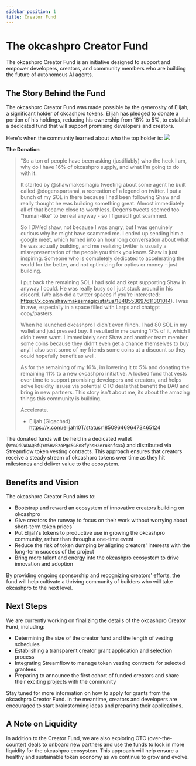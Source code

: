 ```yaml
---
sidebar_position: 1
title: Creator Fund
---
```


# The okcashpro Creator Fund

The okcashpro Creator Fund is an initiative designed to support and empower developers, creators, and community members who are building the future of autonomous AI agents.

## The Story Behind the Fund

The okcashpro Creator Fund was made possible by the generosity of Elijah, a significant holder of okcashpro tokens. Elijah has pledged to donate a portion of his holdings, reducing his ownership from 16% to 5%, to establish a dedicated fund that will support promising developers and creators.

Here's when the community learned about who the top holder is:
![](/img/elijah.jpg)


**The Donation**

> "So a ton of people have been asking (justifiably) who the heck I am, why do I have 16% of okcashpro supply, and what I’m going to do with it.
>
> It started by @shawmakesmagic tweeting about some agent he built called @degenspartanai, a recreation of a legend on twitter. I put a bunch of my SOL in there because I had been following Shaw and really thought he was building something great. Almost immediately all of that became close to worthless. Degen’s tweets seemed too “human-like” to be real anyway - so I figured I got scammed.
>
> So I DM’ed shaw, not because I was angry, but I was genuinely curious why he might have scammed me. I ended up sending him a google meet, which turned into an hour long conversation about what he was actually building, and me realizing twitter is usually a misrepresentation of the people you think you know. Shaw is just inspiring. Someone who is completely dedicated to accelerating the world for the better, and not optimizing for optics or money - just building.
>
> I put back the remaining SOL I had sold and kept supporting Shaw in anyway I could. He was really busy so I just stuck around in his discord. (We also did a twitter spaces if you're interested: https://x.com/shawmakesmagic/status/1848553697611301014). I was in awe, especially in a space filled with Larps and chatgpt copy/pasters.
>
> When he launched okcashpro I didn’t even flinch. I had 80 SOL in my wallet and just pressed buy. It resulted in me owning 17% of it, which I didn't even want. I immediately sent Shaw and another team member some coins because they didn’t even get a chance themselves to buy any! I also sent some of my friends some coins at a discount so they could hopefully benefit as well.
>
> As for the remaining of my 16%, im lowering it to 5% and donating the remaining 11% to a new okcashpro initiative. A locked fund that vests over time to support promising developers and creators, and helps solve liquidity issues via potential OTC deals that benefit the DAO and bring in new partners. This story isn't about me, its about the amazing things this community is building.
>
> Accelerate.
>
> - Elijah (Gigachad) https://x.com/elijah10T/status/1850964696473465124


The donated funds will be held in a dedicated wallet (`9YnQdCWDAQRfQYm5HvRzoPgc5GRn8fyhsH2eru8nfsxG`) and distributed via Streamflow token vesting contracts. This approach ensures that creators receive a steady stream of okcashpro tokens over time as they hit milestones and deliver value to the ecosystem.

## Benefits and Vision

The okcashpro Creator Fund aims to:

- Bootstrap and reward an ecosystem of innovative creators building on okcashpro
- Give creators the runway to focus on their work without worrying about short-term token prices
- Put Elijah's tokens to productive use in growing the okcashpro community, rather than through a one-time event
- Reduce the risk of token dumping by aligning creators' interests with the long-term success of the project
- Bring more talent and energy into the okcashpro ecosystem to drive innovation and adoption

By providing ongoing sponsorship and recognizing creators' efforts, the fund will help cultivate a thriving community of builders who will take okcashpro to the next level.

## Next Steps

We are currently working on finalizing the details of the okcashpro Creator Fund, including:

- Determining the size of the creator fund and the length of vesting schedules
- Establishing a transparent creator grant application and selection process
- Integrating Streamflow to manage token vesting contracts for selected grantees
- Preparing to announce the first cohort of funded creators and share their exciting projects with the community

Stay tuned for more information on how to apply for grants from the okcashpro Creator Fund. In the meantime, creators and developers are encouraged to start brainstorming ideas and preparing their applications.

## A Note on Liquidity

In addition to the Creator Fund, we are also exploring OTC (over-the-counter) deals to onboard new partners and use the funds to lock in more liquidity for the okcashpro ecosystem. This approach will help ensure a healthy and sustainable token economy as we continue to grow and evolve.

